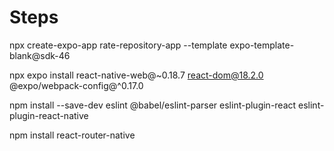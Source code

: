 # Steps

npx create-expo-app rate-repository-app --template expo-template-blank@sdk-46 <br>

npx expo install react-native-web@~0.18.7 react-dom@18.2.0 @expo/webpack-config@^0.17.0 <br>

npm install --save-dev eslint @babel/eslint-parser eslint-plugin-react eslint-plugin-react-native<br>

npm install react-router-native<br>